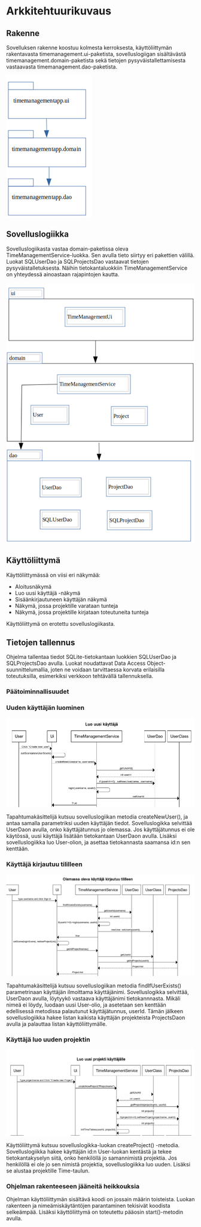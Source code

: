 # Arkkitehtuurikuvaus

## Rakenne

Sovelluksen rakenne koostuu kolmesta kerroksesta, käyttöliittymän rakentavasta timemanagement.ui-paketista, sovelluslogiigan sisältävästä timemanagement.domain-paketista sekä tietojen pysyväistallettamisesta vastaavasta timemanagement.dao-paketista. 

![packages](https://github.com/mateppon/ot-harjoitustyo/blob/master/pictures/packages.png)

## Sovelluslogiikka
Sovelluslogiikasta vastaa domain-paketissa oleva TimeManagementService-luokka. Sen avulla tieto siirtyy eri pakettien välillä.  Luokat  SQLUserDao ja SQLProjectsDao vastaavat tietojen pysyväistalletuksesta. Näihin tietokantaluokkiin TimeManagementService on yhteydessä ainoastaan rajapintojen kautta. 

![packages_and_classes](https://github.com/mateppon/ot-harjoitustyo/blob/master/pictures/packages%20and%20classes2.png)
## Käyttöliittymä
Käyttöliittymässä on viisi eri näkymää:
* Aloitusnäkymä
* Luo uusi käyttäjä -näkymä
* Sisäänkirjautuneen käyttäjän näkymä
* Näkymä, jossa projektille varataan tunteja
* Näkymä, jossa projektille kirjataan toteutuneita tunteja 

Käyttöliittymä on erotettu sovelluslogiikasta. 

## Tietojen tallennus

Ohjelma tallentaa tiedot SQLite-tietokantaan luokkien SQLUserDao ja SQLProjectsDao avulla. 
Luokat noudattavat Data Access Object-suunnittelumallia, joten ne voidaan tarvittaessa korvata erilaisilla toteutuksilla, esimerkiksi verkkoon tehtävällä tallennuksella. 
### Päätoiminnallisuudet

### Uuden käyttäjän luominen
![](https://github.com/mateppon/ot-harjoitustyo/blob/master/pictures/createNewUser.png)


Tapahtumakäsittelijä kutsuu sovelluslogiikan metodia createNewUser(), ja antaa samalla parametriksi uuden käyttäjän tiedot. Sovelluslogikka selvittää UserDaon avulla, onko käyttäjätunnus jo olemassa. Jos käyttäjätunnus ei ole käytössä, uusi käyttäjä lisätään tietokantaan UserDaon avulla. Lisäksi sovelluslogiikka luo User-olion, ja asettaa tietokannasta saamansa id:n sen kenttään.
### Käyttäjä kirjautuu tililleen

![](https://github.com/mateppon/ot-harjoitustyo/blob/master/pictures/LOGin.png)

Tapahtumakäsittelijä kutsuu sovelluslogiikan metodia findIfUserExists() parametrinaan käyttäjän ilmoittama käyttäjänimi. Sovelluslogikka selvittää, UserDaon avulla, löytyykö vastaava käyttäjänimi tietokannnasta. Mikäli nimeä ei löydy, luodaan uusi User-olio, ja asetetaan sen kenttään edellisessä metodissa palautunut käyttäjätunnus, userId. Tämän jälkeen sovelluslogiikka hakee listan kaikista käyttäjän projekteista ProjectsDaon avulla ja palauttaa listan käyttöliittymälle.  

### Käyttäjä luo uuden projektin

![](https://github.com/mateppon/ot-harjoitustyo/blob/master/pictures/createNewProject.png)

Käyttöliittymä kutsuu sovelluslogikka-luokan createProject() -metodia. Sovelluslogiikka hakee käyttäjän id:n User-luokan kentästä ja tekee tietokantakyselyn siitä, onko henkilöllä jo samannimistä projektia. Jos henkilöllä ei ole jo sen nimistä projektia, sovelluslogiikka luo uuden. Lisäksi se alustaa projektille Time-taulun. 


### Ohjelman rakenteeseen jääneitä heikkouksia

Ohjelman käyttöliittymän sisältävä koodi on jossain määrin toisteista. Luokan rakenteen ja nimeämiskäytäntöjen parantaminen tekisivät koodista selkeämpää. Lisäksi käyttöliittymä on toteutettu pääosin start()-metodin avulla.


